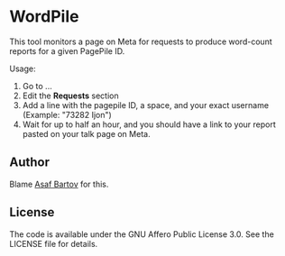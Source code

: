 # WordPile
This tool monitors a page on Meta for requests to produce word-count reports for a given PagePile ID.

Usage:

1. Go to ...
2. Edit the **Requests** section
3. Add a line with the pagepile ID, a space, and your exact username  (Example: "73282 Ijon")
4. Wait for up to half an hour, and you should have a link to your report pasted on your talk page on Meta.

## Author

Blame [Asaf Bartov](https://meta.wikimedia.org/wiki/User:Ijon) for this.

## License
The code is available under the GNU Affero Public License 3.0.  See the LICENSE file for details.

